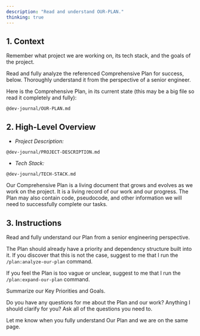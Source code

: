 ```yaml
---
description: "Read and understand OUR-PLAN."
thinking: true
---
```


## **1. Context**

Remember what project we are working on, its tech stack, and the goals of the project.

Read and fully analyze the referenced Comprehensive Plan for success, below. Thoroughly understand it from the perspective of a senior engineer.

Here is the Comprehensive Plan, in its current state (this may be a big file so read it completely and fully):

```
@dev-journal/OUR-PLAN.md
```

## **2. High-Level Overview**

- _Project Description:_

```
@dev-journal/PROJECT-DESCRIPTION.md
```

- _Tech Stack:_

```
@dev-journal/TECH-STACK.md
```

Our Comprehensive Plan is a living document that grows and evolves as we work on the project. It is a living record of our work and our progress. The Plan may also contain code, pseudocode, and other information we will need to successfully complete our tasks.

## **3. Instructions**

Read and fully understand our Plan from a senior engineering perspective.

The Plan should already have a priority and dependency structure built into it. If you discover that this is not the case, suggest to me that I run the `/plan:analyze-our-plan` command.

If you feel the Plan is too vague or unclear, suggest to me that I run the `/plan:expand-our-plan` command.

Summarize our Key Priorities and Goals.

Do you have any questions for me about the Plan and our work? Anything I should clarify for you? Ask all of the questions you need to.

Let me know when you fully understand Our Plan and we are on the same page.
